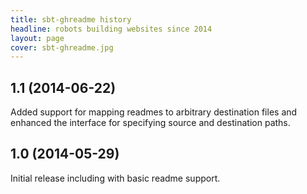 ```yaml
---
title: sbt-ghreadme history
headline: robots building websites since 2014
layout: page
cover: sbt-ghreadme.jpg
---
```

## 1.1 (2014-06-22)

Added support for mapping readmes to arbitrary destination files and enhanced the interface for specifying source and destination paths.

## 1.0 (2014-05-29)

Initial release including with basic readme support.